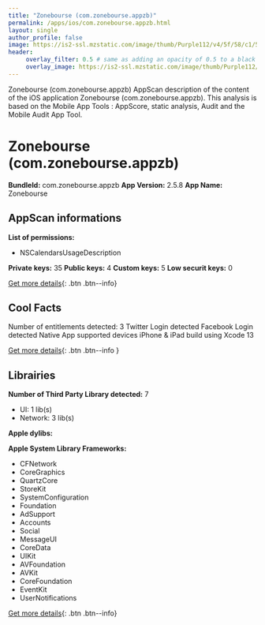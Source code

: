 ```yaml
---
title: "Zonebourse (com.zonebourse.appzb)"
permalink: /apps/ios/com.zonebourse.appzb.html
layout: single
author_profile: false
image: https://is2-ssl.mzstatic.com/image/thumb/Purple112/v4/5f/58/c1/5f58c10b-2154-fd5d-72a2-364a17fb6452/AppIcon-0-0-1x_U007emarketing-0-0-0-7-0-0-sRGB-0-0-0-GLES2_U002c0-512MB-85-220-0-0.png/512x512bb.jpg
header: 
     overlay_filter: 0.5 # same as adding an opacity of 0.5 to a black background
     overlay_image: https://is2-ssl.mzstatic.com/image/thumb/Purple112/v4/5f/58/c1/5f58c10b-2154-fd5d-72a2-364a17fb6452/AppIcon-0-0-1x_U007emarketing-0-0-0-7-0-0-sRGB-0-0-0-GLES2_U002c0-512MB-85-220-0-0.png/512x512bb.jpg
---
```

Zonebourse (com.zonebourse.appzb) AppScan description of the content of the iOS application Zonebourse (com.zonebourse.appzb). This analysis is based on the Mobile App Tools : AppScore, static analysis, Audit and the Mobile Audit App Tool.

# Zonebourse (com.zonebourse.appzb)

**BundleId:** com.zonebourse.appzb
**App Version:** 2.5.8
**App Name:** Zonebourse


## AppScan informations 

**List of permissions:** 
- NSCalendarsUsageDescription
  
  
**Private keys:** 35
**Public keys:** 4
**Custom keys:** 5
**Low securit keys:** 0
  
[Get more details](/pricing.html){: .btn .btn--info}

## Cool Facts

Number of entitlements detected: 3
Twitter Login detected
Facebook Login detected
Native App
supported devices iPhone & iPad
build using Xcode 13
  
[Get more details](/pricing.html){: .btn .btn--info }

## Librairies 
**Number of Third Party Library detected:** 7
- UI: 1 lib(s)
- Network: 3 lib(s)


**Apple dylibs:**


**Apple System Library Frameworks:**
- CFNetwork
- CoreGraphics
- QuartzCore
- StoreKit
- SystemConfiguration
- Foundation
- AdSupport
- Accounts
- Social
- MessageUI
- CoreData
- UIKit
- AVFoundation
- AVKit
- CoreFoundation
- EventKit
- UserNotifications


  
[Get more details](/pricing.html){: .btn .btn--info}

